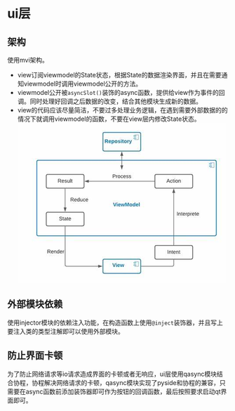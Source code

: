 # ui层

## 架构
使用mvi架构。
- view订阅viewmodel的State状态，根据State的数据渲染界面，并且在需要通知viewmodel时调用viewmodel公开的方法。
- viewmodel公开被`asyncSlot()`装饰的async函数，提供给view作为事件的回调。同时处理好回调之后数据的改变，结合其他模块生成新的数据。
- view的代码应该尽量简洁，不要过多处理业务逻辑，在遇到需要外部数据的的情况下就调用viewmodel的函数，不要在view层内修改State状态。
![mvi示意图](/assets/OIP-C.jfif)


## 外部模块依赖
使用injector模块的依赖注入功能，在构造函数上使用`@inject`装饰器，并且写上要注入类的类型注解即可以使用外部模块。

## 防止界面卡顿
为了防止网络请求等io请求造成界面的卡顿或者无响应，ui层使用qasync模块结合协程，协程解决网络请求的卡顿，qasync模块实现了pyside和协程的兼容，只需要在async函数前添加装饰器即可作为按钮的回调函数，最后按照要求启动qt界面即可。
